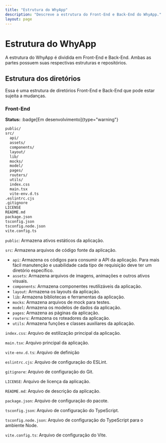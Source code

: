 ```yaml
---
title: "Estrutura do WhyApp"
description: "Descreve a estrutura do Front-End e Back-End do WhyApp."
layout: page
---
```


# Estrutura do WhyApp

A estrutura do WhyApp é dividida em Front-End e Back-End. Ambas as partes possuem suas respectivas estruturas e repositórios.

## Estrutura dos diretórios

Essa é uma estrutura de diretórios Front-End e Back-End que pode estar sujeita a mudanças.

### Front-End
**Status:** :badge[Em desenvolvimento]{type="warning"}

```bash
public/
src/
  api/
  assets/
  components/
  layout/
  lib/
  mocks/
  model/
  pages/
  routers/
  utils/
  index.css
  main.tsx
  vite-env.d.ts
.eslintrc.cjs
.gitignore
LICENSE
README.md
package.json
tsconfig.json
tsconfig.node.json
vite.config.ts
```
`public`: Armazena ativos estáticos da aplicação.

`src`: Armazena arquivos de código fonte da aplicação.
- `api`: Armazena os códigos para consumir a API da aplicação. Para mais fácil manutenção e usabilidade cada tipo de requisição deve ter um diretório específico.
- `assets`: Armazena arquivos de imagens, animações e outros ativos visuais.
- `components`: Armazena componentes reutilizáveis da aplicação.
- `layout`: Armazena os layouts da aplicação.
- `lib`: Armazena bibliotecas e ferramentas da aplicação.
- `mocks`: Armazena arquivos de mock para testes.
- `model`: Armazena os modelos de dados da aplicação.
- `pages`: Armazena as páginas da aplicação.
- `routers`: Armazena os roteadores da aplicação.
- `utils`: Armazena funções e classes auxiliares da aplicação.

`index.css`: Arquivo de estilização principal da aplicação.

`main.tsx`: Arquivo principal da aplicação.

`vite-env.d.ts`: Arquivo de definição

`eslintrc.cjs`: Arquivo de configuração do ESLint.

`gitignore`: Arquivo de configuração do Git.

`LICENSE`: Arquivo de licença da aplicação.

`README.md`: Arquivo de descrição da aplicação.

`package.json`: Arquivo de configuração do pacote.

`tsconfig.json`: Arquivo de configuração do TypeScript.

`tsconfig.node.json`: Arquivo de configuração do TypeScript para o ambiente Node.

`vite.config.ts`: Arquivo de configuração do Vite.
